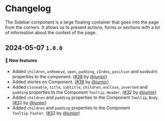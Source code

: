 # Changelog

The Sidebar component is a large floating container that goes into the page from the corners. It allows us to present actions, forms or sections with a lot of information about the context of the page.

## 2024-05-07 `1.0.0`

#### 🎉 New features

- Added `children`, `onRemove`, `open`, `padding`, `zIndex`, `position` and `maxWidth` properties to the component. ([#38](https://git.rarolabs.com.br/frontend/rarui/-/merge_requests/38) by [@junior](https://git.rarolabs.com.br/junior))
- Added stories on Component. ([#38](https://git.rarolabs.com.br/frontend/rarui/-/merge_requests/38) by [@junior](https://git.rarolabs.com.br/junior))
- Added `closeable`, `title`, `subtitle`, `children`, `onClose`, `inverted` and `padding` properties to the Component `Tooltip.Header`. ([#3](https://git.rarolabs.com.br/frontend/rarui/-/merge_requests/3)2 by [@junior](https://git.rarolabs.com.br/junior))
- Added `children` and `padding` properties to the Component `Tooltip.Body`. ([#3](https://git.rarolabs.com.br/frontend/rarui/-/merge_requests/3)2 by [@junior](https://git.rarolabs.com.br/junior))
- Added `children` and `padding` properties to the Component `Tooltip.Footer`. ([#3](https://git.rarolabs.com.br/frontend/rarui/-/merge_requests/3)2 by [@junior](https://git.rarolabs.com.br/junior))

<!-- #### 🛠 Breaking changes -->

<!-- #### 📚 3rd party library updates -->

<!-- #### 🎉 New features -->

<!-- #### 🐛 Bug fixes -->

<!-- #### 💡 Others -->

